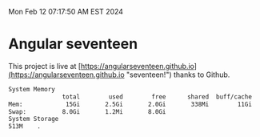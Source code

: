 Mon Feb 12 07:17:50 AM EST 2024

# Angular seventeen


This project is live at [https://angularseventeen.github.io](https://angularseventeen.github.io "seventeen!") thanks to Github.

```bash
System Memory
               total        used        free      shared  buff/cache   available
Mem:            15Gi       2.5Gi       2.0Gi       338Mi        11Gi        12Gi
Swap:          8.0Gi       1.2Mi       8.0Gi
System Storage
513M	.
